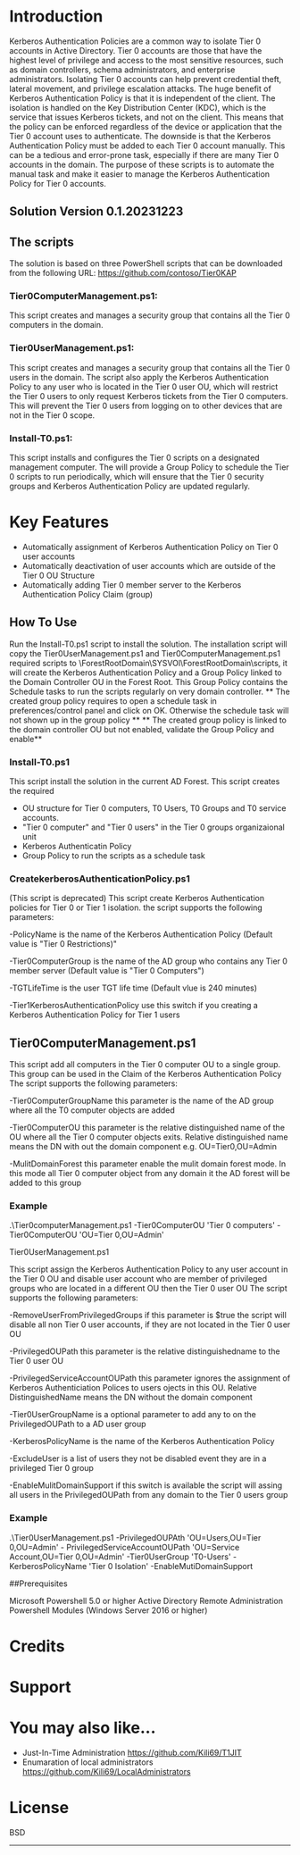 # Introduction
Kerberos Authentication Policies are a common way to isolate Tier 0 accounts in Active Directory. Tier 0 accounts are those that have the highest level of privilege and access to the most sensitive resources, such as domain controllers, schema administrators, and enterprise administrators. Isolating Tier 0 accounts can help prevent credential theft, lateral movement, and privilege escalation attacks.
The huge benefit of Kerberos Authentication Policy is that it is independent of the client. The isolation is handled on the Key Distribution Center (KDC), which is the service that issues Kerberos tickets, and not on the client. This means that the policy can be enforced regardless of the device or application that the Tier 0 account uses to authenticate.
The downside is that the Kerberos Authentication Policy must be added to each Tier 0 account manually. This can be a tedious and error-prone task, especially if there are many Tier 0 accounts in the domain. The purpose of these scripts is to automate the manual task and make it easier to manage the Kerberos Authentication Policy for Tier 0 accounts.

## Solution Version 0.1.20231223

## The scripts 
The solution is based on three PowerShell scripts that can be downloaded from the following URL: https://github.com/contoso/Tier0KAP
###	Tier0ComputerManagement.ps1: 
This script creates and manages a security group that contains all the Tier 0 computers in the domain. 
###	Tier0UserManagement.ps1: 
This script creates and manages a security group that contains all the Tier 0 users in the domain. The script also apply the Kerberos Authentication Policy to any user who is located in the Tier 0 user OU, which will restrict the Tier 0 users to only request Kerberos tickets from the Tier 0 computers. This will prevent the Tier 0 users from logging on to other devices that are not in the Tier 0 scope.
### Install-T0.ps1: 
This script installs and configures the Tier 0 scripts on a designated management computer. The will provide a Group Policy to schedule the Tier 0 scripts to run periodically, which will ensure that the Tier 0 security groups and Kerberos Authentication Policy are updated regularly.

# Key Features
* Automatically assignment of Kerberos Authentication Policy on Tier 0 user accounts
* Automatically deactivation of user accounts which are outside of the Tier 0 OU Structure 
* Automatically adding Tier 0 member server to the Kerberos Authentication Policy Claim (group)

## How To Use
Run the Install-T0.ps1 script to install the solution. The installation script will copy the Tier0UserManagement.ps1 and Tier0ComputerManagement.ps1 required scripts to \\ForestRootDomain\SYSVOl\ForestRootDomain\scripts, it will create the Kerberos Authentication Policy and a Group Policy linked to the Domain Controller OU in the Forest Root. This Group Policy contains the Schedule tasks to run the scripts regularly on very domain controller. 
** The created group policy requires to open a schedule task in preferences/control panel and click on OK. Otherwise the schedule task will not shown up in the group policy **
** The created group policy is linked to the domain controller OU but not enabled, validate the Group Policy and enable**

### Install-T0.ps1
This script install the solution in the current AD Forest. 
This script creates the required
- OU structure for Tier 0 computers, T0 Users, T0 Groups and T0 service accounts. 
- "Tier 0 computer" and "Tier 0 users" in the Tier 0 groups organizaional unit
- Kerberos Authenticatin Policy
- Group Policy to run the scripts as a schedule task
 

### CreatekerberosAuthenticationPolicy.ps1
(This script is deprecated)
This script create Kerberos Authentication policies for Tier 0 or Tier 1 isolation. 
the script supports the following parameters:

-PolicyName  is the name of the Kerberos Authentication Policy (Default value is "Tier 0 Restrictions)"

-Tier0ComputerGroup is the name of the AD group who contains any Tier 0 member server (Default value is "Tier 0 Computers")

-TGTLifeTime is the user TGT life time (Default vlue is 240 minutes)

-Tier1KerberosAuthenticationPolicy use this switch if you creating a Kerberos Authentication Policy for Tier 1 users


## Tier0ComputerManagement.ps1

This script add all computers in the Tier 0 computer OU to a single group. This group can be used in the Claim of the Kerberos Authentication Policy
The script supports the following parameters:

-Tier0ComputerGroupName   this parameter is the name of the AD group where all the T0 computer objects are added

-Tier0ComputerOU          this parameter is the relative distinguished name of the OU where all the Tier 0 computer objects exits. Relative distinguished name means the DN with out the domain component e.g. OU=Tier0,OU=Admin

-MulitDomainForest        this parameter enable the mulit domain forest mode. In this mode all Tier 0 computer object from any domain it the AD forest will be added to this group

### Example

.\Tier0computerManagement.ps1  -Tier0ComputerOU 'Tier 0 computers' -Tier0ComputerOU 'OU=Tier 0,OU=Admin'

Tier0UserManagement.ps1

This script assign the Kerberos Authentication Policy to any user account in the Tier 0 OU and disable user account who are member of privileged groups who are located in a different OU then the Tier 0 user OU
The script supports the following parameters:

-RemoveUserFromPrivilegedGroups    if this parameter is $true the script will disable all non Tier 0 user accounts, if they are not located in the Tier 0 user OU

-PrivilegedOUPath                  this parameter is the relative distinguishedname to the Tier 0 user OU

-PrivilegedServiceAccountOUPath    this parameter ignores the assignment of Kerberos Authenticiation Polices to users ojects in this OU. Relative DistinguishedName means the DN without the domain component

-Tier0UserGroupName                is a optional parameter to add any to on the PrivilegedOUPath to a AD user group

-KerberosPolicyName                is the name of the Kerberos Authentication Policy

-ExcludeUser                       is a list of users they not be disabled event they are in a privileged Tier 0 group

-EnableMulitDomainSupport          if this switch is available the script will assing all users in the PrivilegedOUPath from any domain to the Tier 0 users group

### Example

.\Tier0UserManagement.ps1 -PrivilegedOUPAth 'OU=Users,OU=Tier 0,OU=Admin' - PrivilegedServiceAccountOUPath 'OU=Service Account,OU=Tier 0,OU=Admin' -Tier0UserGroup 'T0-Users' -KerberosPolicyName 'Tier 0 Isolation' -EnableMutiDomainSupport

##Prerequisites 

Microsoft Powershell 5.0 or higher
Active Directory Remote Administration Powershell Modules (Windows Server 2016 or higher)


# Credits


# Support


# You may also like...

- Just-In-Time Administration https://github.com/Kili69/T1JIT
- Enumaration of local administrators https://github.com/Kili69/LocalAdministrators

# License

BSD

---


